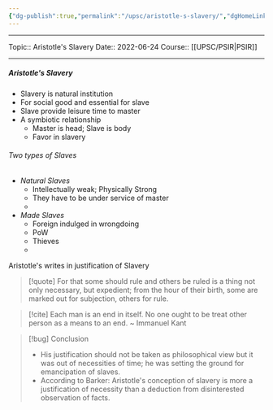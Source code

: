 ```yaml
---
{"dg-publish":true,"permalink":"/upsc/aristotle-s-slavery/","dgHomeLink":true,"dgPassFrontmatter":false}
---
```


----
Topic:: Aristotle's Slavery
Date:: 2022-06-24
Course:: [[UPSC/PSIR|PSIR]] 

----
#####  Aristotle's Slavery
- Slavery is natural institution 
- For social good and essential for slave
- Slave provide leisure time to master
- A symbiotic relationship
	- Master is head; Slave is body 
	- Favor in slavery

###### Two types of Slaves
- _Natural Slaves_
	- Intellectually weak; Physically Strong 
	- They have to be under service of master 
	- 
- _Made Slaves_
	- Foreign indulged in wrongdoing 
	- PoW
	- Thieves 
	- 

Aristotle's writes in justification of Slavery 
>[!quote] For that some should rule and others be ruled is a thing not only necessary, but expedient; from the hour of their birth, some are marked out for subjection, others for rule.

>[!cite] Each man is an end in itself. No one ought to be treat other person as a means to an end. 
>~ Immanuel Kant


>[!bug] Conclusion
>- His justification should not be taken as philosophical view but it was out of necessities of time; he was setting the ground for emancipation of slaves. 
>- According to Barker: Aristotle's conception of slavery is more a justification of necessity than a deduction from disinterested observation of facts.


